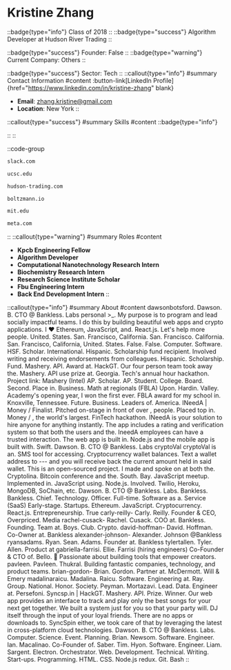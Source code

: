 # Kristine Zhang
::badge{type="info"}
Class of 2018
::
::badge{type="success"}
Algorithm Developer at Hudson River Trading
::

::badge{type="success"}
Founder: False
::
::badge{type="warning"}
Current Company: Others
::

::badge{type="success"}
Sector: Tech
::
::callout{type="info"}
#summary
Contact Information
#content
:button-link[LinkedIn Profile]{href="https://www.linkedin.com/in/kristine-zhang" blank}
- **Email**: zhang.kristine@gmail.com
- **Location**: New York
::

::callout{type="success"}
#summary
Skills
#content
::badge{type="info"}

::
::

::code-group
```bash [Slack]
slack.com
```
```bash [UC Santa Cruz]
ucsc.edu
```
```bash [Hudson River Trading]
hudson-trading.com
```
```bash [Boltzmann]
boltzmann.io
```
```bash [Massachusetts Institute of Technology]
mit.edu
```
```bash [Meta]
meta.com
```
::
::callout{type="warning"}
#summary
Roles
#content
- **Kpcb Engineering Fellow**
- **Algorithm Developer**
- **Computational Nanotechnology Research Intern**
- **Biochemistry Research Intern**
- **Research Science Institute Scholar**
- **Fbu Engineering Intern**
- **Back End Development Intern**
::

::callout{type="info"}
#summary
About
#content
dawsonbotsford. Dawson. B. CTO @ Bankless. Labs personal >_. My purpose is to program and lead socially impactful teams. I do this by building beautiful web apps and crypto applications. I ❤️ Ethereum, JavaScript, and. React.js. Let's help more people. United. States. San. Francisco, California. San. Francisco. California. San. Francisco, California, United. States. False. False. Computer. Software. HSF. Scholar. International. Hispanic. Scholarship fund recipient. Involved writing and receiving endorsements from colleagues. Hispanic. Scholarship. Fund. Mashery. API. Award at. HackGT. Our four person team took away the. Mashery. API use prize at. Georgia. Tech's annual hour hackathon. Project link: Mashery (Intel) AP. Scholar. AP. Student. College. Board. Second. Place in. Business. Math at regionals (FBLA) Upon. Hardin. Valley. Academy's opening year, I won the first ever. FBLA award for my school in. Knoxville, Tennessee. Future. Business. Leaders of. America. INeedA | Money / Finalist. Pitched on-stage in front of over , people. Placed top in. Money / , the world's largest. FinTech hackathon. INeedA is your solution to hire anyone for anything instantly. The app includes a rating and verification system so that both the users and the. IneedA employees can have a trusted interaction. The web app is built in. Node.js and the mobile app is built with. Swift. Dawson. B. CTO @ Bankless. Labs cryptoVal cryptoVal is an. SMS tool for accessing. Cryptocurrency wallet balances. Text a wallet address to --- and you will receive back the current amount held in said wallet. This is an open-sourced project. I made and spoke on at both the. Cryptolina. Bitcoin conference and the. South. Bay. JavaScript meetup. Implemented in. JavaScript using. Node.js. Involved. Twilio, Heroku, MongoDB, SoChain, etc. Dawson. B. CTO @ Bankless. Labs. Bankless. Bankless. Chief. Technology. Officer. Full-time. Software as a. Service (SaaS) Early-stage. Startups. Ethereum. JavaScript. Cryptocurrency. React.js. Entrepreneurship. True carly-reilly- Carly. Reilly. Founder & CEO, Overpriced. Media rachel-cusack- Rachel. Cusack. COO at. Bankless. Founding. Team at. Boys. Club. Crypto. david-hoffman- David. Hoffman. Co-Owner at. Bankless alexander-johnson- Alexander. Johnson @Bankless ryansadams. Ryan. Sean. Adams. Founder at. Bankless tylertallen. Tyler. Allen. Product at gabriella-farrisi. Ellie. Farrisi (hiring engineers) Co-Founder & CTO of. Bello. 🍄 Passionate about building tools that empower creators. pavleen. Pavleen. Thukral. Building fantastic companies, technology, and product teams. brian-gordon- Brian. Gordon. Partner at. McDermott. Will & Emery madalinaraicu. Madalina. Raicu. Software. Engineering at. Ray. Group. National. Honor. Society. Peyman. Mortazavi. Lead. Data. Engineer at. Persefoni. Syncsp.in | HackGT. Mashery. API. Prize. Winner. Our web app provides an interface to track and play only the best songs for your next get together. We built a system just for you so that your party will. DJ itself through the input of your loyal friends. There are no apps or downloads to. SyncSpin either, we took care of that by leveraging the latest in cross-platform cloud technologies. Dawson. B. CTO @ Bankless. Labs. Computer. Science. Event. Planning. Brian. Newsom. Software. Engineer. Ian. Macalinao. Co-Founder of. Saber. Tim. Hyon. Software. Engineer. Liam. Sargent. Electron. Orchestrator. Web. Development. Technical. Writing. Start-ups. Programming. HTML. CSS. Node.js redux. Git. Bash
::
